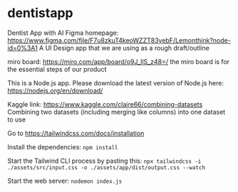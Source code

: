 # dentistapp

Dentist App with AI
Figma homepage:
https://www.figma.com/file/F7u8zkuT4keoWZZT83yebF/Lemonthink?node-id=0%3A1
A UI Design app that we are using as a rough draft/outline

miro board: https://miro.com/app/board/o9J_llS_z48=/
the miro board is for the essential steps of our product

This is a Node.js app. Please download the latest version of Node.js here:
https://nodejs.org/en/download/

Kaggle link: https://www.kaggle.com/claire66/combining-datasets
Combining two datasets (including merging like columns) into one dataset to use

Go to https://tailwindcss.com/docs/installation

Install the dependencies:
`npm install`

Start the Tailwind CLI process by pasting this:
`npx tailwindcss -i ./assets/src/input.css -o ./assets/app/dist/output.css --watch`

Start the web server:
`nodemon index.js`

